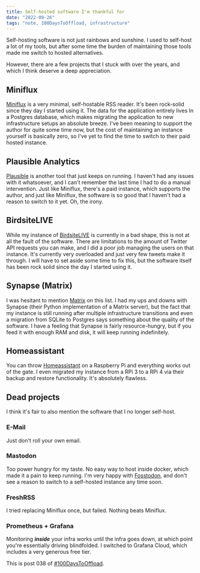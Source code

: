 ```yaml
---
title: Self-hosted software I'm thankful for
date: "2022-09-26"
tags: "note, 100DaysToOffload, infrastructure"
---
```


Self-hosting software is not just rainbows and sunshine. I used to self-host a lot of my tools, but after some time the burden of maintaining those tools made me switch to hosted alternatives.

However, there are a few projects that I stuck with over the years, and which I think deserve a deep appreciation.

## Miniflux

[Miniflux](https://miniflux.app/) is a very minimal, self-hostable RSS reader. It's been rock-solid since they day I started using it. The data for the application entirely lives In a Postgres database, which makes migrating the application to new infrastructure setups an absolute breeze.  I've been meaning to support the author for quite some time now, but the cost of maintaining an instance yourself is basically zero, so I've yet to find the time to switch to their paid hosted instance.

## Plausible Analytics

[Plausible](https://plausible.io/) is another tool that just keeps on running. I haven't had any issues with it whatsoever, and I can't remember the last time I had to do a manual intervention. Just like Miniflux, there's a paid instance, which supports the author, and just like Miniflux, the software is so good that I haven't had a reason to switch to it yet. Oh, the irony.

## BirdsiteLIVE

While my instance of [BirdsiteLIVE](https://birdsite.slashdev.space/) is currently in a bad shape, this is not at all the fault of the software. There are limitations to the amount of Twitter API requests you can make, and I did a poor job managing the users on that instance. It's currently very overloaded and just very few tweets make it through. I will have to set aside some time to fix this, but the software itself has been rock solid since the day I started using it.

## Synapse (Matrix)

I was hesitant to mention [Matrix](https://matrix.org/) on this list. I had my ups and downs with Synapse (their Python implementation of a Matrix server), but the fact that my instance is still running after multiple infrastructure transitions and even a migration from SQLite to Postgres says something about the quality of the software. I have a feeling that Synapse is fairly resource-hungry, but if you feed it with enough RAM and disk, it will keep running indefinitely.

## Homeassistant

You can throw [Homeassistant](https://www.home-assistant.io/) on a Raspberry Pi and everything works out of the gate. I even migrated my instance from a RPi 3 to a RPi 4 via their backup and restore functionality. It's absolutely flawless.

## Dead projects

I think it's fair to also mention the software that I no longer self-host.

### E-Mail

Just don't roll your own email.

### Mastodon

Too power hungry for my taste. No easy way to host inside docker, which made it a pain to keep running. I'm very happy with [Fosstodon](https://fosstodon.org/), and don't see a reason to switch to a self-hosted instance any time soon.

### FreshRSS

I tried replacing Miniflux once, but failed. Nothing beats Miniflux.

### Prometheus + Grafana

Monitoring ***inside*** your infra works until the infra goes down, at which point you're essentially driving blindfolded. I switched to Grafana Cloud, which includes a very generous free tier.

This is post 038 of [#100DaysToOffload](https://100daystooffload.com/).
